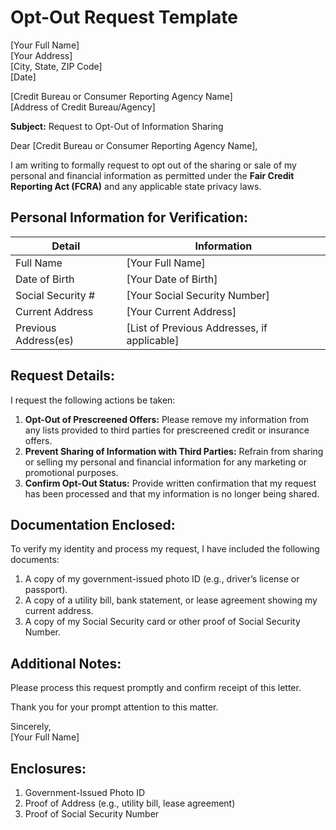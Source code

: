 # Opt-Out Request Template

[Your Full Name]  
[Your Address]  
[City, State, ZIP Code]  
[Date]  

[Credit Bureau or Consumer Reporting Agency Name]  
[Address of Credit Bureau/Agency]  

**Subject:** Request to Opt-Out of Information Sharing  

Dear [Credit Bureau or Consumer Reporting Agency Name],  

I am writing to formally request to opt out of the sharing or sale of my personal and financial information as permitted under the **Fair Credit Reporting Act (FCRA)** and any applicable state privacy laws.  

## Personal Information for Verification:

| Detail                | Information                     |
|-----------------------|---------------------------------|
| Full Name             | [Your Full Name]               |
| Date of Birth         | [Your Date of Birth]           |
| Social Security #     | [Your Social Security Number]  |
| Current Address       | [Your Current Address]         |
| Previous Address(es)  | [List of Previous Addresses, if applicable] |

## Request Details:

I request the following actions be taken:  

1. **Opt-Out of Prescreened Offers:** Please remove my information from any lists provided to third parties for prescreened credit or insurance offers.  
2. **Prevent Sharing of Information with Third Parties:** Refrain from sharing or selling my personal and financial information for any marketing or promotional purposes.  
3. **Confirm Opt-Out Status:** Provide written confirmation that my request has been processed and that my information is no longer being shared.  

## Documentation Enclosed:

To verify my identity and process my request, I have included the following documents:  

1. A copy of my government-issued photo ID (e.g., driver’s license or passport).  
2. A copy of a utility bill, bank statement, or lease agreement showing my current address.  
3. A copy of my Social Security card or other proof of Social Security Number.  

## Additional Notes:

Please process this request promptly and confirm receipt of this letter.  

Thank you for your prompt attention to this matter.  

Sincerely,  
[Your Full Name]  

## Enclosures:

1. Government-Issued Photo ID  
2. Proof of Address (e.g., utility bill, lease agreement)  
3. Proof of Social Security Number  